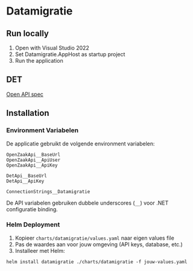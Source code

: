 # Datamigratie

## Run locally
1. Open with Visual Studio 2022 
2. Set Datamigratie.AppHost as startup project
3. Run the application

## DET

[Open API spec](https://esuite-data-extractie-gcp2.esuite-development.net/q/openapi)


## Installation

### Environment Variabelen
De applicatie gebruikt de volgende environment variabelen:

```
OpenZaakApi__BaseUrl
OpenZaakApi__ApiUser
OpenZaakApi__ApiKey

DetApi__BaseUrl
DetApi__ApiKey

ConnectionStrings__Datamigratie
```

De API variabelen gebruiken dubbele underscores (`__`) voor .NET configuratie binding.

### Helm Deployment
1. Kopieer `charts/datamigratie/values.yaml` naar eigen values file
2. Pas de waardes aan voor jouw omgeving (API keys, database, etc.)
3. Installeer met Helm:

```
helm install datamigratie ./charts/datamigratie -f jouw-values.yaml
```
